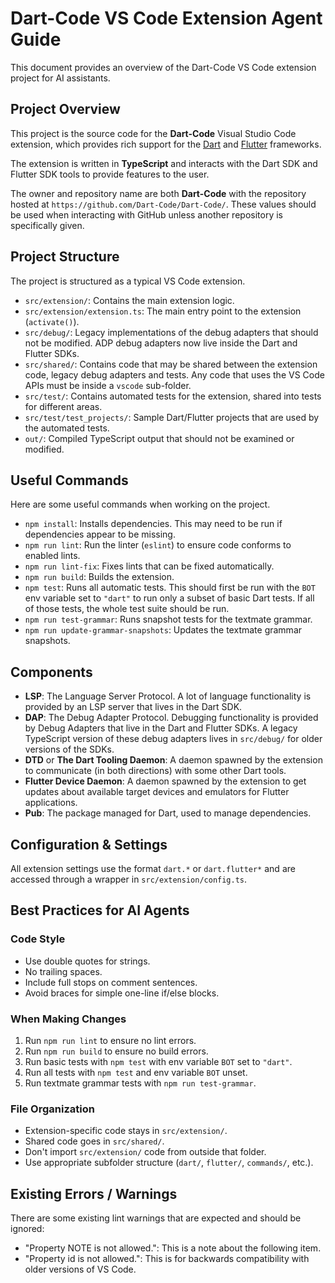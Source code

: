 # Dart-Code VS Code Extension Agent Guide

This document provides an overview of the Dart-Code VS Code extension project for AI assistants.

## Project Overview

This project is the source code for the **Dart-Code** Visual Studio Code extension, which provides rich support for the [Dart](https://dart.dev) and [Flutter](https://flutter.dev) frameworks.

The extension is written in **TypeScript** and interacts with the Dart SDK and Flutter SDK tools to provide features to the user.

The owner and repository name are both **Dart-Code** with the repository hosted at `https://github.com/Dart-Code/Dart-Code/`. These values should be used when interacting with GitHub unless another repository is specifically given.


## Project Structure

The project is structured as a typical VS Code extension.

- `src/extension/`: Contains the main extension logic.
- `src/extension/extension.ts`: The main entry point to the extension (`activate()`).
- `src/debug/`: Legacy implementations of the debug adapters that should not be modified. ADP debug adapters now live inside the Dart and Flutter SDKs.
- `src/shared/`: Contains code that may be shared between the extension code, legacy debug adapters and tests. Any code that uses the VS Code APIs must be inside a `vscode` sub-folder.
- `src/test/`: Contains automated tests for the extension, shared into tests for different areas.
- `src/test/test_projects/`: Sample Dart/Flutter projects that are used by the automated tests.
- `out/`: Compiled TypeScript output that should not be examined or modified.


## Useful Commands

Here are some useful commands when working on the project.

- `npm install`: Installs dependencies. This may need to be run if dependencies appear to be missing.
- `npm run lint`: Run the linter (`eslint`) to ensure code conforms to enabled lints.
- `npm run lint-fix`: Fixes lints that can be fixed automatically.
- `npm run build`: Builds the extension.
- `npm test`: Runs all automatic tests. This should first be run with the `BOT` env variable set to `"dart"` to run only a subset of basic Dart tests. If all of those tests, the whole test suite should be run.
- `npm run test-grammar`: Runs snapshot tests for the textmate grammar.
- `npm run update-grammar-snapshots`: Updates the textmate grammar snapshots.


## Components

- **LSP**: The Language Server Protocol. A lot of language functionality is provided by an LSP server that lives in the Dart SDK.
- **DAP**: The Debug Adapter Protocol. Debugging functionality is provided by Debug Adapters that live in the Dart and Flutter SDKs. A legacy TypeScript version of these debug adapters lives in `src/debug/` for older versions of the SDKs.
- **DTD** or **The Dart Tooling Daemon**: A daemon spawned by the extension to communicate (in both directions) with some other Dart tools.
- **Flutter Device Daemon**: A daemon spawned by the extension to get updates about available target devices and emulators for Flutter applications.
- **Pub**: The package managed for Dart, used to manage dependencies.


## Configuration & Settings

All extension settings use the format `dart.*` or `dart.flutter*` and are accessed through a wrapper in `src/extension/config.ts`.


## Best Practices for AI Agents

### Code Style

- Use double quotes for strings.
- No trailing spaces.
- Include full stops on comment sentences.
- Avoid braces for simple one-line if/else blocks.

### When Making Changes

1. Run `npm run lint` to ensure no lint errors.
2. Run `npm run build` to ensure no build errors.
3. Run basic tests with `npm test` with env variable `BOT` set to `"dart"`.
4. Run all tests with `npm test` and env variable `BOT` unset.
5. Run textmate grammar tests with `npm run test-grammar`.

### File Organization

- Extension-specific code stays in `src/extension/`.
- Shared code goes in `src/shared/`.
- Don't import `src/extension/` code from outside that folder.
- Use appropriate subfolder structure (`dart/`, `flutter/`, `commands/`, etc.).


## Existing Errors / Warnings

There are some existing lint warnings that are expected and should be ignored:

- "Property NOTE is not allowed.": This is a note about the following item.
- "Property id is not allowed.": This is for backwards compatibility with older versions of VS Code.
